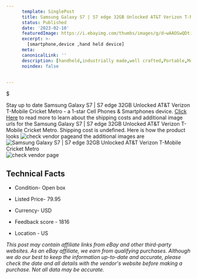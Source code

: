 ```yaml
---
      template: SinglePost
      title: Samsung Galaxy S7 | S7 edge 32GB Unlocked AT&T Verizon T-Mobile Cricket Metro
      status: Published
      date: '2023-02-10'
      featuredImage: https://i.ebayimg.com/thumbs/images/g/d~wAAOSwQDtin8CW/s-l225.jpg
      excerpt: >-
        [smartphone,device ,hand held device]
      meta:
      canonicalLink: ''
      description: [handheld,industrially made,well crafted,Portable,Mobile,Compact,Convenient,Lightweight,Maneuverable,Man-portable,Miniature,Carriable,Hand-held,Light,Holdable,Transportable,Mobile device,Pocket-sized,On-the-go,Wireless,Cordless,Compact size,Convenient size, smartphone,device ,hand held device]
      noindex: false
        
        
---
```

$

Stay up to date Samsung Galaxy S7 | S7 edge 32GB Unlocked AT&T Verizon T-Mobile Cricket Metro - a 1-star Cell Phones & Smartphones device. [Click Here](https://www.ebay.com/itm/265554575159?hash=item3dd4493f37%3Ag%3Ad%7EwAAOSwQDtin8CW&mkevt=1&mkcid=1&mkrid=711-53200-19255-0&campid=%253CePNCampaignId%253E&customid=%253CreferenceId%253E&toolid=10049) to read more to learn about the shipping costs and additional image urls for the Samsung Galaxy S7 | S7 edge 32GB Unlocked AT&T Verizon T-Mobile Cricket Metro. Shipping cost is undefined. Here is how the product looks ![check vendor page](https://i.ebayimg.com/thumbs/images/g/d~wAAOSwQDtin8CW/s-l225.jpg)and the additional images are![Samsung Galaxy S7 | S7 edge 32GB Unlocked AT&T Verizon T-Mobile Cricket Metro](https://i.ebayimg.com/images/g/d~wAAOSwQDtin8CW/s-l960.jpg)![check vendor page](https://origin-galleryplus.ebayimg.com/ws/web/265554575159_2_0_1/225x225.jpg,https://origin-galleryplus.ebayimg.com/ws/web/265554575159_3_0_1/225x225.jpg)



 ## Technical Facts 



     
      

 - Condition- Open box 


      

 - Listed Price- 79.95 


      

 - Currency- USD 


      

 - Feedback score - 1816 


      

 - Location - US 


      
      

 *_This post may contain affiliate links from eBay and other third-party websites. As an eBay affiliate, we earn from qualifying purchases. Although we do our best to keep the information up-to-date and accurate, please check the date and all details with the vendor's website before making a purchase. Not all data may be accurate._*






